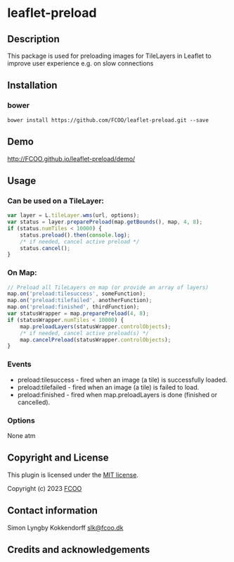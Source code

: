 # leaflet-preload
>


## Description
This package is used for preloading images for TileLayers in Leaflet to improve user experience e.g. on slow connections

## Installation
### bower
`bower install https://github.com/FCOO/leaflet-preload.git --save`

## Demo
http://FCOO.github.io/leaflet-preload/demo/ 

## Usage
### Can be used on a TileLayer:
```javascript
var layer = L.tileLayer.wms(url, options);
var status = layer.preparePreload(map.getBounds(), map, 4, 8);
if (status.numTiles < 10000) {
    status.preload().then(console.log);
    /* if needed, cancel active preload */
    status.cancel();
}
```
### On Map:
```javascript
// Preload all TileLayers on map (or provide an array of layers)
map.on('preload:tilesuccess', someFunction);
map.on('preload:tilefailed', anotherFunction);
map.on('preload:finished', thirdFunction);
var statusWrapper = map.preparePreload(4, 8);
if (statusWrapper.numTiles < 10000) {
    map.preloadLayers(statusWrapper.controlObjects);
    /* if needed, cancel active preload(s) */
    map.cancelPreload(statusWrapper.controlObjects);
}

```
### Events
* preload:tilesuccess - fired when an image (a tile) is successfully loaded.
* preload:tilefailed  - fired when an image (a tile) is failed to load.
* preload:finished - fired when map.preloadLayers is done (finished or cancelled).

### Options
None atm

## Copyright and License
This plugin is licensed under the [MIT license](https://github.com/FCOO/leaflet-preload/LICENSE).

Copyright (c) 2023 [FCOO](https://github.com/FCOO)

## Contact information

Simon Lyngby Kokkendorff slk@fcoo.dk


## Credits and acknowledgements
